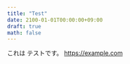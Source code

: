 ```yaml
---
title: "Test"
date: 2100-01-01T00:00:00+09:00
draft: true
math: false
---
```


これは  テストです。
https://example.com
